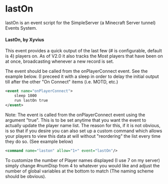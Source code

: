 lastOn
======

lastOn is an event script for the SimpleServer (a Minecraft Server tunnel) Events System.


#### LastOn, by Xyvius

This event provides a quick output of the last few (# is configurable, default is 4) players on. As of V2.0 it also tracks the Most players that have been on at once, broadcasting whenever a new record is set.

The event should be called from the onPlayerConnect event. See the example below. (I preceed it with a sleep in order to delay the initial output till after the other "On Connect" items (i.e. MOTD, etc.)

```xml
<event name="onPlayerConnect">
    sleep 1000
    run lastOn true
</event>
```
Note:  The event is called from the onPlayerConnect event using the argument "true".  This is to be set anytime that you want the event to actually update the player name list.  The reason for this, if it is not obvious, is so that if you desire you can also set up a custom command which allows your players to view this data at will without "reordering" the list every time they do so. (See example below)

```xml
<command name="laston" allow="1+" event="lastOn"/>
```

To customize the number of Player names displayed (I use 7 on my server) simply change #numDisp from 4 to whatever you would like and adjust the number of global variables at the bottom to match (The naming scheme should be obvious).
